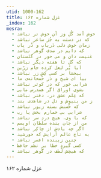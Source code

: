 ```yaml
---
utid: 1000-162
title: غزل شماره ۱۶۲
_index: 162
mesra:
  - خوش آمد گُل وز آن خوش تر نباشد
  - که در دستت به جُز ساغر نباشد
  - زمان خوش دلی دَریاب و دُر یاب
  - که دایم در صدف گوهر نباشد
  - غنیمت دان و می خور در گلستان
  - که گل تا هفته دیگر نباشد
  - اَیا پُر لعل کرده جام زرّین
  - ببخشا بر کسی کِش زر نباشد
  - بیا ای شیخ و دَر خُمخانه‌ی ما
  - شرابی خور که در کوثر نباشد
  - بشوی اوراق اگر همدرس مایی
  - که عِلم عشق در، دفتر نباشد
  - ز من بنیوش و دل در شاهدی بند
  - که حُسنش بسته زیور نباشد
  - شرابی بی خمارم بخش یا رب
  - که با وی، هیچ دردِ سر نباشد
  - من از جان بنده سلطان اویسم
  - اگر چه یادش از چاکِر نباشد
  - به تاج عالم آرایش که خورشید
  - چنین زیبنده افسر نباشد
  - کسی گیرد خطا بر نظم حافظ
  - که هیچش لُطف در گوهر نباشد
---
```

غزل شماره ۱۶۲
